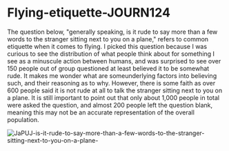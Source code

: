 # Flying-etiquette-JOURN124

The question below, "generally speaking, is it rude to say more than a few words to the stranger sitting next to you on a plane," refers to common etiquette when it comes to flying. I picked this question because I was curious to see the distribution of what people think about for something I see as a minuscule action between humans, and was surprised to see over 150 people out of group questioned at least believed it to be somewhat rude. It makes me wonder what are someunderlying factors into believing such, and their reasoning as to why. However, there is some faith as over 600 people said it is not rude at all to talk the stranger sitting next to you on a plane. It is still important to point out that only about 1,000 people in total were asked the question, and almost 200 people left the question blank, meaning this may not be an accurate representation of the overall population.

![JaPUJ-is-it-rude-to-say-more-than-a-few-words-to-the-stranger-sitting-next-to-you-on-a-plane-](https://github.com/user-attachments/assets/2903ed94-f6fa-4fb3-95a3-3ab63d867773)
